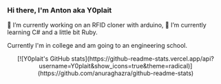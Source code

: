 ### Hi there, I'm Anton aka Y0plait

🔭 I’m currently working on an RFID cloner with arduino,
🌱 I’m currently learning C# and a little bit Ruby.

Currently I'm in college and am going to an engineering school.

<p align="center"> [![Y0plait's GitHub stats](https://github-readme-stats.vercel.app/api?username=Y0plait&show_icons=true&theme=radical)](https://github.com/anuraghazra/github-readme-stats) </p>
